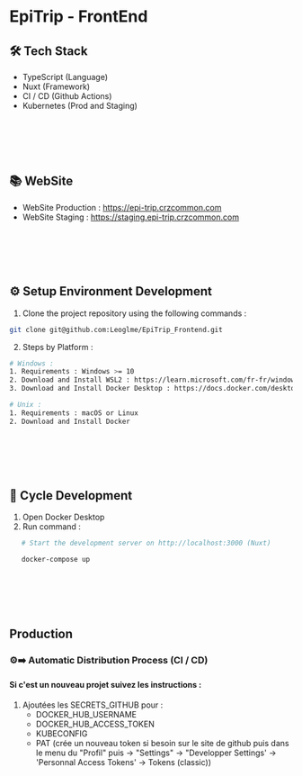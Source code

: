 # EpiTrip - FrontEnd

## 🛠 Tech Stack
- TypeScript (Language)
- Nuxt (Framework)
- CI / CD (Github Actions)
- Kubernetes (Prod and Staging)

<br /><br /><br /><br />


## 📚 WebSite

- WebSite Production : https://epi-trip.crzcommon.com
- WebSite Staging : https://staging.epi-trip.crzcommon.com

<br /><br /><br /><br />


## ⚙️ Setup Environment Development

1. Clone the project repository using the following commands :

```bash
git clone git@github.com:Leoglme/EpiTrip_Frontend.git
```

2. Steps by Platform :

```bash
# Windows :
1. Requirements : Windows >= 10
2. Download and Install WSL2 : https://learn.microsoft.com/fr-fr/windows/wsl/install
3. Download and Install Docker Desktop : https://docs.docker.com/desktop/install/windows-install/

# Unix :
1. Requirements : macOS or Linux
2. Download and Install Docker
```

<br /><br /><br /><br />


## 🔄 Cycle Development

1. Open Docker Desktop
2. Run command :

```bash
   # Start the development server on http://localhost:3000 (Nuxt)

   docker-compose up
```

<br /><br /><br /><br />


## Production

### ⚙️➡️ Automatic Distribution Process (CI / CD)

#### Si c'est un nouveau projet suivez les instructions :

1. Ajoutées les SECRETS_GITHUB pour :
   - DOCKER_HUB_USERNAME
   - DOCKER_HUB_ACCESS_TOKEN
   - KUBECONFIG
   - PAT (crée un nouveau token si besoin sur le site de github puis dans le menu du "Profil" puis -> "Settings" -> "Developper Settings' -> 'Personnal Access Tokens' -> Tokens (classic))
